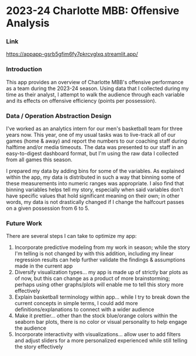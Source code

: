 # 2023-24 Charlotte MBB: Offensive Analysis

### Link
https://appapp-gsrb5gfim6fy7pkrcvglxq.streamlit.app/

### Introduction
This app provides an overview of Charlotte MBB's offensive performance as a team during the 
2023-24 season. Using data that I collected during my time as their analyst, I attempt to 
walk the audience through each variable and its effects on offensive efficiency (points per 
possession).

### Data / Operation Abstraction Design
I've worked as an analytics intern for our men's basketball team for three years now. This
year, one of my usual tasks was to live-track all of our games (home & away) and report the
numbers to our coaching staff during halftime and/or media timeouts. The data was presented to
our staff in an easy-to-digest dashboard format, but I'm using the raw data I collected from
all games this season.

I prepared my data by adding bins for some of the variables. As explained within the app, my data
is distributed in such a way that binning some of these measurements into numeric ranges was
appropriate. I also find that binning variables helps tell my story, especially when said
variables don't have specific values that hold significant meaning on their own; in other words, 
my data is not drastically changed if I change the halfcourt passes on a given possession from 6
to 5.

### Future Work
There are several steps I can take to optimize my app:
1) Incorporate predictive modeling from my work in season; while the story I'm telling is not
changed by with this addition, including my linear regression results can help further validate
the findings & assumptions made in the current app
2) Diversify visualization types... my app is made up of strictly bar plots as of now, but this
can change as a product of more brainstorming; perhaps using other graphs/plots will enable me
to tell this story more effectively
3) Explain basketball terminology within app... while I try to break down the current concepts
in simple terms, I could add more definitions/explanations to connect with a wider audience
4) Make it prettier... other than the stock blue/orange colors within the seaborn bar plots,
there is no color or visual personality to help engage the audience
5) Incorporate interactivity with visualizations... allow user to add filters and adjust sliders
for a more personalized experienced while still telling the story effectively
